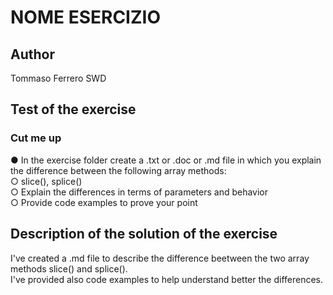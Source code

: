 # NOME ESERCIZIO

## Author

Tommaso Ferrero SWD

## Test of the exercise

### Cut me up

● In the exercise folder create a .txt or .doc or .md file in which you explain the difference between the following array methods:  
○ slice(), splice()  
○ Explain the differences in terms of parameters and behavior  
○ Provide code examples to prove your point  

## Description of the solution of the exercise

I've created a .md file to describe the difference beetween the two array methods slice() and splice().  
I've provided also code examples to help understand better the differences.
